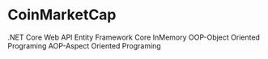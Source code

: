 # CoinMarketCap

.NET Core Web API 
Entity Framework Core InMemory
OOP-Object Oriented Programing
AOP-Aspect Oriented Programing
